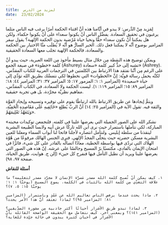```yaml
---
title:  لمزيد من الدرس
date:  23/02/2024
---
```


لِمَزِيد مِنْ الدَّرس: لا يبدو في أيَّامنا هذه أنَّ اقتناء الحكمة أمرًا يرغب فيه الناس مثلما يرغبون في تحقيق السعادة. يفضِّل الناس أنْ يكونوا سعداء على أنْ يكونوا حكماء. ولكن هل يمكننا أنْ نكون سعداء حقًّا ونحيا حياة مُرْضية بدون الحكمة الإلهية؟ يقول سِفر المزامير بوضوح أنَّه لا يمكننا فعل ذلك. الخبر السارُّ هو أنَّه لا يُطلَب منَّا الاختيار بين الحكمة والسعادة، فالحكمة الإلهية تجلب معها السعادة الحقيقية.

ويمكن توضيح هذه النقطة مِن خلال مثال بسيط مأخوذ مِن اللغة العبرية، حيث يبدو أنَّ كلمة «خطوة» في صيغة الجمع (Ashurey) تشبه إلى حدٍّ كبير كلمة «سعادة» (Ashrey). على الرغم مِن أنَّنا نفتقد هذا الارتباط بين الكلمتين في الترجمات العربية للكتاب المقدَّس، لكنَّه يحمل رسالة قويَّة: إنَّ «الخطوات» التي نخطوها لكي نتمسَّك بطريق الله تؤدِّي إلى حياة «سعيدة» (المزامير ١: ١؛ المزمور ١٧: ٥؛ المزامير ٣٧: ٣١؛ المزامير ٤٤: ١٨؛ المزامير ٨٩: ١٥؛ المزامير ١١٩: ١). ليست الحكمة ولا السعادة، في الكتاب المقدَّس، مفاهيم نظريَّة مجرَّدة، بل هي تجربة حقيقية.

ويتمُّ إيجادها عن طريق الارتباط بالله ارتباطًا يقوم على توقيره وتسبيحه وإيجاد القوَّة والثقة فيه. تقول الآية في (المزامير ٢٥: ١٤) أنَّ الربَّ يُطلِع «خَائِفِيهِ عَلَى مَقَاصِدِهِ الْخَفِيَّةِ، وَيَتَعَهَّدُ تَعْلِيمَهُمْ».

«نشكر الله على الصور الجميلة التي يعرضها علينا في كلمته. فلنجمعن توكيدات محبته المباركة، لكي نتأملها باستمرار حيث نرى ابن الله تاركًا عرش أبيه ولابسا الطبيعة البشرية لينقذنا من سلطة إبليس. ولنتأمل انتصاره لأجلنا فاتحا لنا أبواب السماء ومعلنا للعين البشرية مسكن حضرتِه حيث يتجلّى المجدُ الإلهي. فنرى الجنس الهالك مرفوعًا من هُوّة الهلاك التي تردّى فيها بواسطة الخطية، معادًا اتصالُه بالقادر على كل شيء، فائزًا في امتحان الإيمان بالفادي، مكتسبًا برّ المسيح وجالسًا على عرشه. إنّ هذه هي الصور التي يعرضها علينا ويريد أن نطيل التأمل فيها فنفرح كل حين» (إلن ج. هوايت، طريق الحياة، صفحة ٩٧، ٩٨).

**أسئلة للنقاش**

`١. كيف يمكن أنْ تُصبح كلمة الله مصدر مَسرَّة الإنسان لا مجرَّد مصدر لتعليمه؟ ما علاقة التغذِّي مِن كلمة الله بالثبات في الكلمة، يسوع المسيح (يوحنَّا ١: ١؛ يوحنَّا ١٥: ٥، ٧)؟`

`٢. ماذا يحدث عندما يرفض الناس تعاليم الله عن عَمْدٍ وباستمرار (المزامير ٨١؛ المزامير ٩٥)؟ لماذا تعتقد أنَّ هذا الأمر يحدث؟`

`٣. لماذا تبدو طريق الأشرار أحيانًا أكثر جاذبية مِن مشورة الصدِّيقين؟ (المزامير ١٤١)؟ وبمعنى آخر، كيف نتعامل مع الحقيقة الواضحة القائلة بأنَّ الأشرار في أحيان كثيرة يبدون في حالة جيِّدة للغاية؟`